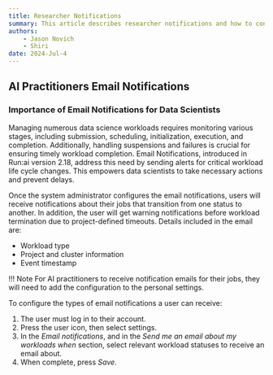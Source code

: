 ```yaml
---
title: Researcher Notifications
summary: This article describes researcher notifications and how to configure them.
authors:
    - Jason Novich
    - Shiri   
date: 2024-Jul-4
---
```


## AI Practitioners Email Notifications

### Importance of Email Notifications for Data Scientists

Managing numerous data science workloads requires monitoring various stages, including submission, scheduling, initialization, execution, and completion. Additionally, handling suspensions and failures is crucial for ensuring timely workload completion.
Email Notifications, introduced in Run:ai version 2.18, address this need by sending alerts for critical workload life cycle changes. This empowers data scientists to take necessary actions and prevent delays.

Once the system administrator configures the email notifications, users will receive notifications about their jobs that transition from one status to another. In addition, the user will get warning notifications before workload termination due to project-defined timeouts. Details included in the email are:

* Workload type
* Project and cluster information
* Event timestamp

!!! Note
    For AI practitioners to receive notification emails for their jobs, they will need to add the configuration to the personal settings.

To configure the types of email notifications a user can receive:

1. The user must log in to their account.
2. Press the user icon, then select settings.
3. In the *Email notifications*, and in the *Send me an email about my workloads when* section, select relevant workload statuses to receive an email about.
4. When complete, press *Save*.
